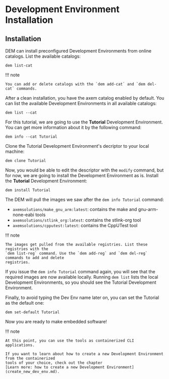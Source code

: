 # Development Environment Installation

## Installation

DEM can install preconfigured Development Environments from online catalogs. List the available 
catalogs:

    dem list-cat

!!! note 

    You can add or delete catalogs with the `dem add-cat` and `dem del-cat` commands.

After a clean installation, you have the axem catalog enabled by default. 
You can list the available Development Environments in all available catalogs:

    dem list --cat

For this tutorial, we are going to use the **Tutorial** Development Environment. You can get more 
information about it by the following command:

    dem info --cat Tutorial

Clone the Tutorial Development Environment's decriptor to your local machine:

    dem clone Tutorial

Now, you would be able to edit the descriptor with the `modify` command, but for now, we are going 
to install the Development Environment as is. Install the **Tutorial** Development Environment:

    dem install Tutorial

The DEM will pull the images we saw after the `dem info Tutorial` command:

- `axemsolutions/make_gnu_arm:latest`: contains the make and gnu-arm-none-eabi tools
- `axemsolutions/stlink_org:latest`: contains the stlink-org tool
- `axemsolutions/cpputest:latest`: contains the CppUTest tool

!!! note 

    The images get pulled from the available registries. List these registries with the 
    `dem list-reg` command. Use the `dem add-reg` and `dem del-reg` commands to add and delete 
    registries.

If you issue the `dem info Tutorial` command again, you will see that the required images are now 
available locally. Running `dem list` lists the local Development Environments, so you should see 
the Tutorial Development Environment.

Finally, to avoid typing the Dev Env name later on, you can set the Tutorial as the default one:

    dem set-default Tutorial

Now you are ready to make embedded software!

!!! note

    At this point, you can use the tools as containerized CLI applications.  

    If you want to learn about how to create a new Development Environment from the containerized 
    tools of your choice, check out the chapter 
    [Learn more: how to create a new Development Environment](create_new_dev_env.md).
